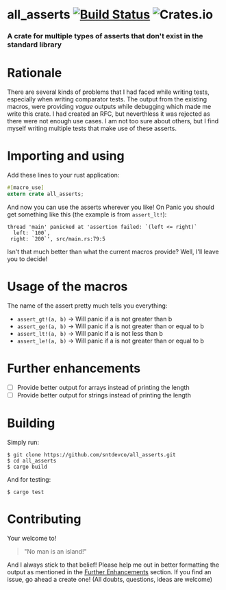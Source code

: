 # all_asserts [![Build Status](https://travis-ci.org/sntdevco/all_asserts.svg?branch=master)](https://travis-ci.org/sntdevco/all_asserts) ![Crates.io](https://img.shields.io/crates/v/all_asserts.svg?style=flat-square)
### A crate for multiple types of asserts that don't exist in the standard library
# Rationale
There are several kinds of problems that I had faced while writing tests, especially when writing comparator tests.
The output from the existing macros, were providing _vague_ outputs while debugging which made me write this crate.
I had created an RFC, but neverthless it was rejected as there were not enough use cases. I am not too sure about others, but I find myself writing multiple tests that make use of these asserts.

# Importing and using

Add these lines to your rust application:
```rust
#[macro_use]
extern crate all_asserts;
```
And now you can use the asserts wherever you like!
On Panic you should get something like this (the example is from `assert_lt!`):
```
thread 'main' panicked at 'assertion failed: `(left <= right)`
  left: `100`,
 right: `200`', src/main.rs:79:5
```
Isn't that much better than what the current macros provide? Well, I'll leave you to decide!

# Usage of the macros
The name of the assert pretty much tells you everything:
- `assert_gt!(a, b)` -> Will panic if a is not greater than b
- `assert_ge!(a, b)` -> Will panic if a is not greater than or equal to b
- `assert_lt!(a, b)` -> Will panic if a is not less than b
- `assert_le!(a, b)` -> Will panic if a is not greater than or equal to b

# Further enhancements
- [ ] Provide better output for arrays instead of printing the length
- [ ] Provide better output for strings instead of printing the length

# Building

Simply run:
```shell
$ git clone https://github.com/sntdevco/all_asserts.git
$ cd all_asserts
$ cargo build
```
And for testing:
```shell
$ cargo test
```

# Contributing
Your welcome to! 
> "No man is an island!"

And I always stick to that belief! Please help me out in better formatting the output as mentioned in the [Further Enhancements](#further-enhancements) section. If you find an issue, go ahead a create one! (All doubts, questions, ideas are welcome)
